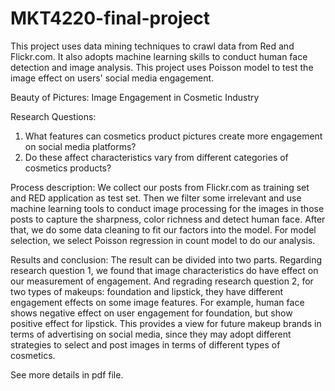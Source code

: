 # MKT4220-final-project
This project uses data mining techniques to crawl data from Red and Flickr.com. It also adopts machine learning skills to conduct human face detection and image analysis. This project uses Poisson model to test the image effect on users' social media engagement.

Beauty of Pictures: Image Engagement in Cosmetic Industry

Research Questions: 
1. What features can cosmetics product pictures create more engagement on social media platforms?
2. Do these affect characteristics vary from different categories of cosmetics products?

Process description:
We collect our posts from Flickr.com as training set and RED application as test set. Then we filter some irrelevant and use machine learning tools to conduct image processing for the images in those posts to capture the sharpness, color richness and detect human face. After that, we do some data cleaning to fit our factors into the model. For model selection, we select Poisson regression in count model to do our analysis. 

Results and conclusion:
The result can be divided into two parts. Regarding research question 1, we found that image characteristics do have effect on our measurement of engagement. And regrading research question 2, 
for two types of makeups: foundation and lipstick, they have different engagement effects on some image features. For example, human face shows negative effect on user engagement for foundation, 
but show positive effect for lipstick. This provides a view for future makeup brands in terms of advertising on social media, since they may adopt different strategies to select and post images in terms 
of different types of cosmetics.

See more details in pdf file.

